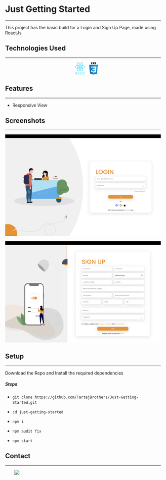 <h1>Just Getting Started</h1>
<hr><p>This project has the basic build for a Login and Sign Up Page, made using ReactJs</p><h2>Technologies Used</h2>
<hr><ul align="center">
<img src="https://raw.githubusercontent.com/devicons/devicon/master/icons/react/react-original-wordmark.svg" alt="react" width="40" height="40"/> 
<img src="https://raw.githubusercontent.com/devicons/devicon/master/icons/css3/css3-original-wordmark.svg" alt="css3" width="40" height="40"/>
</ul><h2>Features</h2>
<hr><ul>
<li>Responsive View</li>
</ul><h2>Screenshots</h2>
<hr><p><img src="readme/1.jpg" alt=""></p><p><img src="readme/2.jpg" alt=""></p><h2>Setup</h2>
<hr><p>Download the Repo and Install the required dependencies</p><h5>Steps</h5><ul>
<li><code>git clone https://github.com/TartejBrothers/Just-Getting-Started.git</code></li>
</ul><ul>
<li><code>cd just-getting-started</code></li>
</ul><ul>
<li><code>npm i</code></li>
</ul><ul>
<li><code>npm audit fix</code></li>
</ul><ul>
<li><code>npm start</code></li>
</ul><h2>Contact</h2>
<hr><p><span style="margin-right: 30px;"></span><a href="https://www.linkedin.com/in/tartej/"><img target="_blank" src="https://cdn.jsdelivr.net/gh/devicons/devicon/icons/linkedin/linkedin-original.svg" style="width: 10%;"></a></p>
